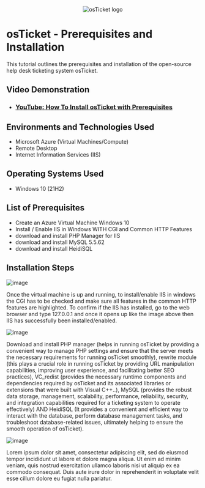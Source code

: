 <p align="center">
<img src="https://i.imgur.com/Clzj7Xs.png" alt="osTicket logo"/>
</p>

<h1>osTicket - Prerequisites and Installation</h1>
This tutorial outlines the prerequisites and installation of the open-source help desk ticketing system osTicket.<br />


<h2>Video Demonstration</h2>

- ### [YouTube: How To Install osTicket with Prerequisites](https://www.youtube.com)

<h2>Environments and Technologies Used</h2>

- Microsoft Azure (Virtual Machines/Compute)
- Remote Desktop
- Internet Information Services (IIS)

<h2>Operating Systems Used </h2>

- Windows 10</b> (21H2)

<h2>List of Prerequisites</h2>

- Create an Azure Virtual Machine Windows 10
- Install / Enable IIS in Windows WITH
CGI and Common HTTP Features
- download and install PHP Manager for IIS
- download and install MySQL 5.5.62
- download and install HeidiSQL

<h2>Installation Steps</h2>

![image](https://github.com/BAHIIZI/osticket-prereqs/assets/164538571/477df87e-ca3b-4012-a377-d1e8cbce32d6)

Once the virtual machine is up and running, to install/enable IIS in windows the CGI has to be checked and make sure all features in the common HTTP features are highlighted. To confirm if the IIS has installed, go to the web browser and type 127.0.0.1 and once it opens up like the image above then IIS has successfully been installed/enabled.

![image](https://github.com/BAHIIZI/osticket-prereqs/assets/164538571/20eff0eb-256c-4395-ad41-c3b254d46343)

Download and install PHP manager (helps in running osTicket by providing a convenient way to manage PHP settings and ensure that the server meets the necessary requirements for running osTicket smoothly), rewrite module (this plays a crucial role in running osTicket by providing URL manipulation capabilities, improving user experience, and facilitating better SEO practices), VC_redist (provides the necessary runtime components and dependencies required by osTicket and its associated libraries or extensions that were built with Visual C++..), MySQL (provides the robust data storage, management, scalability, performance, reliability, security, and integration capabilities required for a ticketing system to operate effectively) AND HeidiSQL (It provides a convenient and efficient way to interact with the database, perform database management tasks, and troubleshoot database-related issues, ultimately helping to ensure the smooth operation of osTicket).

![image](https://github.com/BAHIIZI/osticket-prereqs/assets/164538571/13acbfc9-5d03-430d-9156-5c420c0c74c7)

Lorem ipsum dolor sit amet, consectetur adipiscing elit, sed do eiusmod tempor incididunt ut labore et dolore magna aliqua. Ut enim ad minim veniam, quis nostrud exercitation ullamco laboris nisi ut aliquip ex ea commodo consequat. Duis aute irure dolor in reprehenderit in voluptate velit esse cillum dolore eu fugiat nulla pariatur.
</p>
<br />

